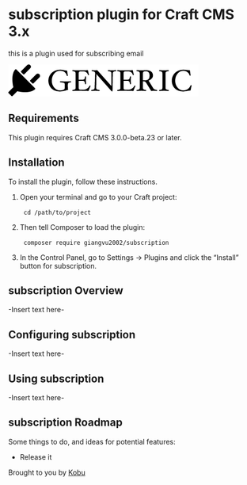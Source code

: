 # subscription plugin for Craft CMS 3.x

this is a plugin used for subscribing email 

![Screenshot](resources/img/plugin-logo.png)

## Requirements

This plugin requires Craft CMS 3.0.0-beta.23 or later.

## Installation

To install the plugin, follow these instructions.

1. Open your terminal and go to your Craft project:

        cd /path/to/project

2. Then tell Composer to load the plugin:

        composer require giangvu2002/subscription

3. In the Control Panel, go to Settings → Plugins and click the “Install” button for subscription.

## subscription Overview

-Insert text here-

## Configuring subscription

-Insert text here-

## Using subscription

-Insert text here-

## subscription Roadmap

Some things to do, and ideas for potential features:

* Release it

Brought to you by [Kobu](kobu.com)
